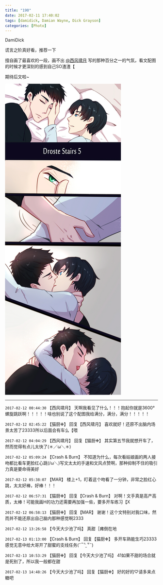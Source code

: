 ```yaml
---
title: "190"
date: 2017-02-11 17:40:02
tags: [damidick, Damian Wayne, Dick Grayson]
categories: [Photo]
---
```


<p>DamiDick</p> 
<p>谎言之阶真好看，推荐一下</p> 
<p>擅自画了最喜欢的一段，画不出&nbsp;<a target="_blank" loftermentionblogid="484406819" href="http://www.lofter.com/mentionredirect.do?blogId=484406819"  >@西风啸月</a>&nbsp;写的那种百分之一的气氛，看文配图的时候才更深刻的感到自己SO渣渣【</p> 
<p>期待后文啦~</p>

![](https://raw.githubusercontent.com/alicewish/meowchain247/master/img_cVZNdzJtQk9JV2REZHhtQXFYUGVnMkx0Ulo5NWlHTEVqV2oyUkF0YU5zc0htVFc0SkVKZ2x3PT0.jpg)

---

`2017-02-12 00:44:30` 【西风啸月】 天啊我看见了什么！！！抱起你就是3600°螺旋跳跃啊！！！！！啥也别说了这个配图我给满分，满分，满分！！！！！

`2017-02-12 02:45:22` 【猫厨✙】 回复【西风啸月】 喜欢就好！还原不出脑内场景太苦了23333所以后面会有车么【喂

`2017-02-12 04:04:29` 【西风啸月】 回复【猫厨✙】 其实第五节我就想开车了，然而觉得有点儿太快了(＊／ω＼＊)

`2017-02-12 05:09:24` 【Crash & Burn】 不知道为什么，每次看姑娘画的两人接吻都比看车更脸红心跳(/ω＼)写文太太的手速和文风点赞啊，那种抑制不住的吸引力真是要命得美好

`2017-02-12 05:38:07` 【MAR】 楼上+1，盯着这个吻看了一分钟，非常之脸红心跳，太太好棒，好棒！！！

`2017-02-12 06:57:31` 【猫厨✙】 回复【Crash & Burn】 对啊！文手真是高产高质，太棒！可能我画H的功力还需要再加强一些，要多开车练习【X

`2017-02-12 06:58:13` 【猫厨✙】 回复【MAR】 谢谢！这个文特别对我口味，然而并不能还原出自己脑内那种感觉啊2333

`2017-02-12 13:26:58` 【今天大少池了吗】 真甜［瘫倒在地

`2017-02-13 01:13:00` 【Crash & Burn】 回复【猫厨✙】 多开车熟能生巧23333感觉无意中给大哥开了甜蜜的支线任务(˶‾᷄ ⁻̫ ‾᷅˵)

`2017-02-13 10:53:29` 【猫厨✙】 回复【今天大少池了吗】 41如果不甜的场合就是死别了，所以我一般都在甜

`2017-02-13 14:48:26` 【今天大少池了吗】 回复【猫厨✙】 好的好的♡请多来点糖吧
